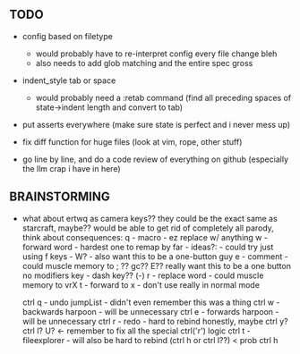 ## TODO

- config based on filetype
  - would probably have to re-interpret config every file change bleh
  - also needs to add glob matching and the entire spec gross

- indent_style tab or space
    - would probably need a :retab command (find all preceding spaces of state->indent length and convert to tab)

- put asserts everywhere (make sure state is perfect and i never mess up)

- fix diff function for huge files (look at vim, rope, other stuff)

- go line by line, and do a code review of everything on github (especially the llm crap i have in here)

## BRAINSTORMING

- what about ertwq as camera keys?? they could be the exact same as starcraft, maybe?? would be able to get rid of completely all parody, think about consequences:
    q - macro
        - ez replace w/ anything
    w - forward word
        - hardest one to remap by far
        - ideas?:
            - could try just using f keys
            - W?
            - also want this to be a one-button guy
    e - comment
        - could muscle memory to ; ?? gc?? E?? really want this to be a one button no modifiers key
        - dash key?? (-)
    r - replace word
        - could muscle memory to vrX
    t - forward to x
        - don't use really in normal mode

    ctrl q - undo jumpList
        - didn't even remember this was a thing
    ctrl w - backwards harpoon
        - will be unnecessary
    ctrl e - forwards harpoon
        - will be unnecessary
    ctrl r - redo
        - hard to rebind honestly, maybe ctrl y? ctrl l? U? <- remember to fix all the special ctrl('r') logic
    ctrl t - fileexplorer
        - will also be hard to rebind (ctrl h or ctrl l??) < prob ctrl h
